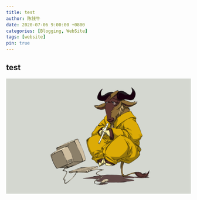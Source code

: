 ```yaml
---
title: test
author: 陈钱牛
date: 2020-07-06 9:00:00 +0800
categories: [Blogging, WebSite]
tags: [website]
pin: true
---
```


## test

![wallls.com_154714](/../../../../../../assets/img/posts/2020-07-06-My-First-Bloooooog!/wallls.com_154714.png)


